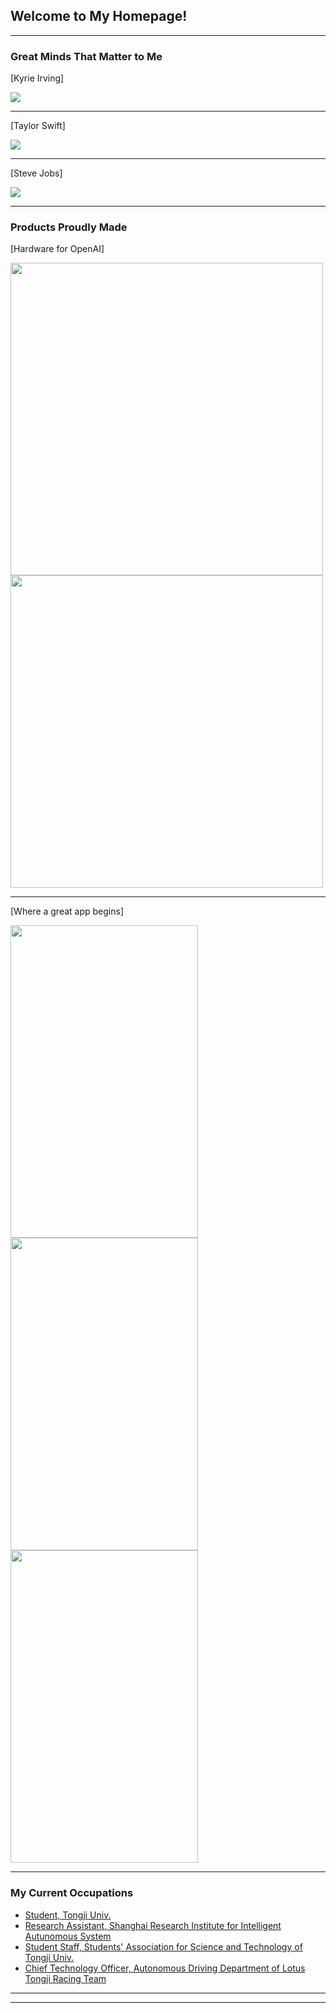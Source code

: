 ## Welcome to My Homepage!

---

### Great Minds That Matter to Me

[Kyrie Irving]

<img src="images/Kyrie_Irvine.jpg?raw=true"/>

---
[Taylor Swift]

<img src="images/Taylor_Swift.jpg?raw=true"/>

---
[Steve Jobs]

<img src="images/Steve_Jobs.jpg?raw=true"/>

---

### Products Proudly Made

[Hardware for OpenAI] 

<div class="image-container">
  <img src="images/design1.png?raw=true"  width="500" height="500">
  <img src="images/design2.jpg?raw=true" width="500" height="500">

---

[Where a great app begins] 

<div class="image-container">
  <img src="images/app1.jpg?raw=true" width="300" height="500">
  <img src="images/app2.png?raw=true" width="300" height="500">
  <img src="images/app3.png?raw=true" width="300" height="500">


---

### My Current Occupations

- [Student, Tongji Univ.](https://www.tongji.edu.cn/)
- [Research Assistant, Shanghai Research Institute for Intelligent Autunomous System ](https://srias.tongji.edu.cn/main.htm)
- [Student Staff, Students' Association for Science and Technology of Tongji Univ.](https://www.tongji.edu.cn/)
- [Chief Technology Officer, Autonomous Driving Department of Lotus Tongji Racing Team](http://www.tjuracing.com/)


---




---
